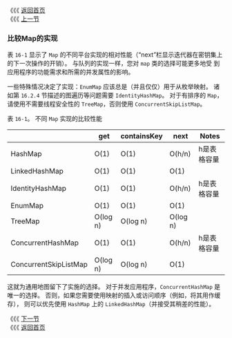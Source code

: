 《《《 [返回首页](../README.md)       <br/>
《《《 [上一节](05_ConcurrentNavigableMap.md)

### 比较Map的实现

表 `16-1` 显示了 `Map` 的不同平台实现的相对性能（“next”栏显示迭代器在密钥集上的下一次操作的开销）。 与队列的实现一样，您对 `map` 类的选择可能更多地受
到应用程序的功能需求和所需的并发属性的影响。

一些特殊情况决定了实现：`EnumMap` 应该总是（并且仅仅）用于从枚举映射。 诸如第 `16.2.4` 节描述的图遍历等问题需要 `IdentityHashMap`。 对于有排序的 
`Map`，请使用不需要线程安全性的 `TreeMap`，否则使用 `ConcurrentSkipListMap`。

表 `16-1`。 不同 `Map` 实现的比较性能

　 |get |containsKey| next |Notes
---|--- |---        |---   |---
HashMap |O(1) |O(1) |O(h/n) |h是表格容量
LinkedHashMap |O(1) |O(1)| O(1)|
IdentityHashMap |O(1) |O(1) |O(h/n) |h是表格容量
EnumMap |O(1) |O(1) |O(1)|
TreeMap |O(log n) |O(log n)| O(log n)|
ConcurrentHashMap |O(1) |O(1) |O(h/n)| h是表格容量
ConcurrentSkipListMap| O(log n)| O(log n)| O(1)|

这就为通用地图留下了实施的选择。 对于并发应用程序，`ConcurrentHashMap` 是唯一的选择。 否则，如果您需要使用映射的插入或访问顺序（例如，将其用作缓存），
则可以优先使用 `HashMap` 上的 `LinkedHashMap`（并接受其稍差的性能）。

《《《 [下一节](../ch17/00_The_Collections_Class.md)      <br/>
《《《 [返回首页](../README.md)

